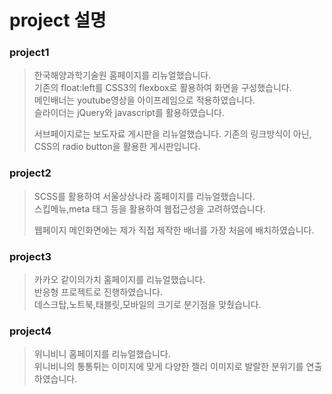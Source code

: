 # project 설명

### project1
 
> 한국해양과학기술원 홈페이지를 리뉴얼했습니다.<br>
기존의 float:left를 CSS3의 flexbox로 활용하여 화면을 구성했습니다.<br>
메인배너는 youtube영상을 아이프레임으로 적용하였습니다.<br>
슬라이더는 jQuery와 javascript를 활용하였습니다.<br>
>
> 서브페이지로는 보도자료 게시판을 리뉴얼했습니다. 기존의 링크방식이 아닌, CSS의 radio button을 활용한 게시판입니다.


### project2
> SCSS를 활용하여 서울상상나라 홈페이지를 리뉴얼했습니다.<br>
스킵메뉴,meta 태그 등을 활용하여 웹접근성을 고려하였습니다.<br>
>
>웹페이지 메인화면에는 제가 직접 제작한 배너를 가장 처음에 배치하였습니다.<br>


### project3
> 카카오 같이의가치 홈페이지를 리뉴얼했습니다.<br>
반응형 프로젝트로 진행하였습니다.<br>
데스크탑,노트북,태블릿,모바일의 크기로 분기점을 맞췄습니다.<br>

### project4
> 위니비니 홈페이지를 리뉴얼했습니다.<br>
위니비니의 통통튀는 이미지에 맞게 다양한 젤리 이미지로 발랄한 분위기를 연출하였습니다.
